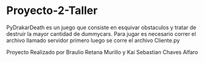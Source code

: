 # Proyecto-2-Taller


PyDrakarDeath es un juego que consiste en esquivar obstaculos y tratar de destruir la mayor cantidad de dummycars.
Para jugar es necesario correr el archivo llamado servidor primero luego se corre el archivo Cliente.py  


Proyecto Realizado por Braulio Retana Murillo y Kai Sebastian Chaves Alfaro
